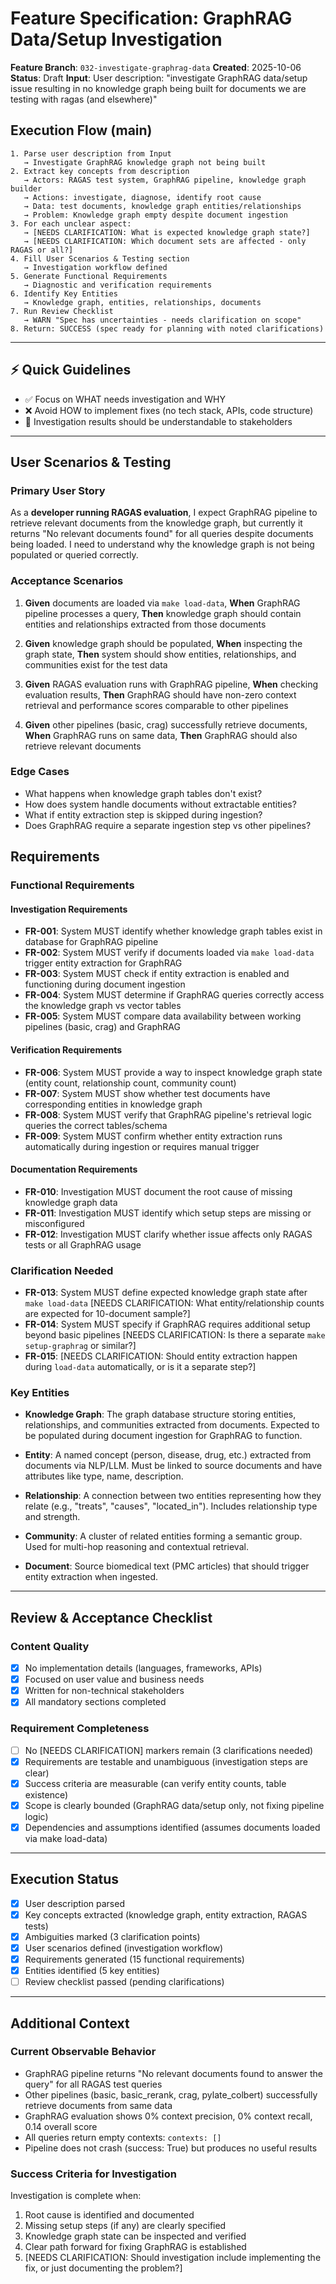 # Feature Specification: GraphRAG Data/Setup Investigation

**Feature Branch**: `032-investigate-graphrag-data`
**Created**: 2025-10-06
**Status**: Draft
**Input**: User description: "investigate GraphRAG data/setup issue resulting in no knowledge graph being built for documents we are testing with ragas (and elsewhere)"

## Execution Flow (main)
```
1. Parse user description from Input
   → Investigate GraphRAG knowledge graph not being built
2. Extract key concepts from description
   → Actors: RAGAS test system, GraphRAG pipeline, knowledge graph builder
   → Actions: investigate, diagnose, identify root cause
   → Data: test documents, knowledge graph entities/relationships
   → Problem: Knowledge graph empty despite document ingestion
3. For each unclear aspect:
   → [NEEDS CLARIFICATION: What is expected knowledge graph state?]
   → [NEEDS CLARIFICATION: Which document sets are affected - only RAGAS or all?]
4. Fill User Scenarios & Testing section
   → Investigation workflow defined
5. Generate Functional Requirements
   → Diagnostic and verification requirements
6. Identify Key Entities
   → Knowledge graph, entities, relationships, documents
7. Run Review Checklist
   → WARN "Spec has uncertainties - needs clarification on scope"
8. Return: SUCCESS (spec ready for planning with noted clarifications)
```

---

## ⚡ Quick Guidelines
- ✅ Focus on WHAT needs investigation and WHY
- ❌ Avoid HOW to implement fixes (no tech stack, APIs, code structure)
- 👥 Investigation results should be understandable to stakeholders

---

## User Scenarios & Testing

### Primary User Story
As a **developer running RAGAS evaluation**, I expect GraphRAG pipeline to retrieve relevant documents from the knowledge graph, but currently it returns "No relevant documents found" for all queries despite documents being loaded. I need to understand why the knowledge graph is not being populated or queried correctly.

### Acceptance Scenarios

1. **Given** documents are loaded via `make load-data`, **When** GraphRAG pipeline processes a query, **Then** knowledge graph should contain entities and relationships extracted from those documents

2. **Given** knowledge graph should be populated, **When** inspecting the graph state, **Then** system should show entities, relationships, and communities exist for the test data

3. **Given** RAGAS evaluation runs with GraphRAG pipeline, **When** checking evaluation results, **Then** GraphRAG should have non-zero context retrieval and performance scores comparable to other pipelines

4. **Given** other pipelines (basic, crag) successfully retrieve documents, **When** GraphRAG runs on same data, **Then** GraphRAG should also retrieve relevant documents

### Edge Cases
- What happens when knowledge graph tables don't exist?
- How does system handle documents without extractable entities?
- What if entity extraction step is skipped during ingestion?
- Does GraphRAG require a separate ingestion step vs other pipelines?

## Requirements

### Functional Requirements

#### Investigation Requirements
- **FR-001**: System MUST identify whether knowledge graph tables exist in database for GraphRAG pipeline
- **FR-002**: System MUST verify if documents loaded via `make load-data` trigger entity extraction for GraphRAG
- **FR-003**: System MUST check if entity extraction is enabled and functioning during document ingestion
- **FR-004**: System MUST determine if GraphRAG queries correctly access the knowledge graph vs vector tables
- **FR-005**: System MUST compare data availability between working pipelines (basic, crag) and GraphRAG

#### Verification Requirements
- **FR-006**: System MUST provide a way to inspect knowledge graph state (entity count, relationship count, community count)
- **FR-007**: System MUST show whether test documents have corresponding entities in knowledge graph
- **FR-008**: System MUST verify that GraphRAG pipeline's retrieval logic queries the correct tables/schema
- **FR-009**: System MUST confirm whether entity extraction runs automatically during ingestion or requires manual trigger

#### Documentation Requirements
- **FR-010**: Investigation MUST document the root cause of missing knowledge graph data
- **FR-011**: Investigation MUST identify which setup steps are missing or misconfigured
- **FR-012**: Investigation MUST clarify whether issue affects only RAGAS tests or all GraphRAG usage

### Clarification Needed
- **FR-013**: System MUST define expected knowledge graph state after `make load-data` [NEEDS CLARIFICATION: What entity/relationship counts are expected for 10-document sample?]
- **FR-014**: System MUST specify if GraphRAG requires additional setup beyond basic pipelines [NEEDS CLARIFICATION: Is there a separate `make setup-graphrag` or similar?]
- **FR-015**: [NEEDS CLARIFICATION: Should entity extraction happen during `load-data` automatically, or is it a separate step?]

### Key Entities

- **Knowledge Graph**: The graph database structure storing entities, relationships, and communities extracted from documents. Expected to be populated during document ingestion for GraphRAG to function.

- **Entity**: A named concept (person, disease, drug, etc.) extracted from documents via NLP/LLM. Must be linked to source documents and have attributes like type, name, description.

- **Relationship**: A connection between two entities representing how they relate (e.g., "treats", "causes", "located_in"). Includes relationship type and strength.

- **Community**: A cluster of related entities forming a semantic group. Used for multi-hop reasoning and contextual retrieval.

- **Document**: Source biomedical text (PMC articles) that should trigger entity extraction when ingested.

---

## Review & Acceptance Checklist

### Content Quality
- [x] No implementation details (languages, frameworks, APIs)
- [x] Focused on user value and business needs
- [x] Written for non-technical stakeholders
- [x] All mandatory sections completed

### Requirement Completeness
- [ ] No [NEEDS CLARIFICATION] markers remain (3 clarifications needed)
- [x] Requirements are testable and unambiguous (investigation steps are clear)
- [x] Success criteria are measurable (can verify entity counts, table existence)
- [x] Scope is clearly bounded (GraphRAG data/setup only, not fixing pipeline logic)
- [x] Dependencies and assumptions identified (assumes documents loaded via make load-data)

---

## Execution Status

- [x] User description parsed
- [x] Key concepts extracted (knowledge graph, entity extraction, RAGAS tests)
- [x] Ambiguities marked (3 clarification points)
- [x] User scenarios defined (investigation workflow)
- [x] Requirements generated (15 functional requirements)
- [x] Entities identified (5 key entities)
- [ ] Review checklist passed (pending clarifications)

---

## Additional Context

### Current Observable Behavior
- GraphRAG pipeline returns "No relevant documents found to answer the query" for all RAGAS test queries
- Other pipelines (basic, basic_rerank, crag, pylate_colbert) successfully retrieve documents from same data
- GraphRAG evaluation shows 0% context precision, 0% context recall, 0.14 overall score
- All queries return empty contexts: `contexts: []`
- Pipeline does not crash (success: True) but produces no useful results

### Success Criteria for Investigation
Investigation is complete when:
1. Root cause is identified and documented
2. Missing setup steps (if any) are clearly specified
3. Knowledge graph state can be inspected and verified
4. Clear path forward for fixing GraphRAG is established
5. [NEEDS CLARIFICATION: Should investigation include implementing the fix, or just documenting the problem?]

